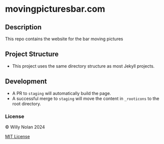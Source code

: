 # movingpicturesbar.com

## Description
This repo contains the website for the bar moving pictures

## Project Structure
- This project uses the same directory structure as most Jekyll projects.

## Development
- A PR to `staging` will automatically build the page.
- A successful merge to `staging` will move the content in `_rooticons` to the root directory.

### License
:copyright: Willy Nolan 2024

[MIT License](LICENSE.txt)
